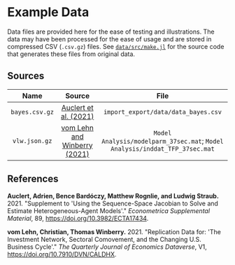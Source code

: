 # Example Data

Data files are provided here for the ease of testing and illustrations.
The data may have been processed for the ease of usage
and are stored in compressed CSV (`.csv.gz`) files.
See [`data/src/make.jl`](src/make.jl) for the source code
that generates these files from original data.

## Sources

| Name | Source | File |
| :---: | :----: | :-------: |
| `bayes.csv.gz` | [Auclert et al. (2021)](https://doi.org/10.3982/ECTA17434) | `import_export/data/data_bayes.csv` |
| `vlw.json.gz` | [vom Lehn and Winberry (2021)](https://doi.org/10.7910/DVN/CALDHX) | `Model Analysis/modelparm_37sec.mat`; `Model Analysis/inddat_TFP_37sec.mat` |

## References

**Auclert, Adrien, Bence Bardóczy, Matthew Rognlie, and Ludwig Straub.** 2021.
"Supplement to 'Using the Sequence-Space Jacobian to Solve and Estimate Heterogeneous-Agent Models'."
*Econometrica Supplemental Material*, 89, https://doi.org/10.3982/ECTA17434.

**vom Lehn, Christian, Thomas Winberry.** 2021.
"Replication Data for: 'The Investment Network, Sectoral Comovement, and the Changing U.S. Business Cycle'."
*The Quarterly Journal of Economics Dataverse*, V1, https://doi.org/10.7910/DVN/CALDHX.
